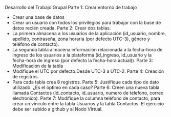 Desarrollo del Trabajo Grupal 
Parte 1: Crear entorno de trabajo
- Crear una base de datos
- Crear un usuario con todos los privilegios para trabajar con la base de datos recién creada.
Parte 2: Crear dos tablas.
- La primera almacena a los usuarios de la aplicación (id_usuario, nombre, apellido, contraseña,
zona horaria (por defecto UTC-3), género y teléfono de contacto).
- La segunda tabla almacena información relacionada a la fecha-hora de ingreso de los usuarios
a la plataforma (id_ingreso, id_usuario y la fecha-hora de ingreso (por defecto la fecha-hora actual)).
Parte 3: Modificación de la tabla
- Modifique el UTC por defecto.Desde UTC-3 a UTC-2.
Parte 4: Creación de registros.
- Para cada tabla crea 8 registros.
Parte 5: Justifique cada tipo de dato utilizado. ¿Es el óptimo en cada caso?
Parte 6: Creen una nueva tabla llamada Contactos (id_contacto, id_usuario, numero de telefono,
correo electronico).
Parte 7: Modifique la columna teléfono de contacto, para crear un vínculo entre la tabla Usuarios y la
tabla Contactos.
El ejercicio debe ser subido a github y al Nodo Virtual.
